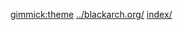 [gimmick:theme](blackarch)
[../blackarch.org/](http://blackarch.org)
[index/](index.html#!index.md)

